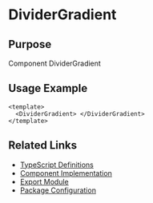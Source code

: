 # DividerGradient

## Purpose

Component DividerGradient

## Usage Example

```vue
<template>
  <DividerGradient> </DividerGradient>
</template>
```

## Related Links

- [TypeScript Definitions](./DividerGradient.d.ts)
- [Component Implementation](./DividerGradient.vue)
- [Export Module](./dividergradient.js)
- [Package Configuration](./package.json)
